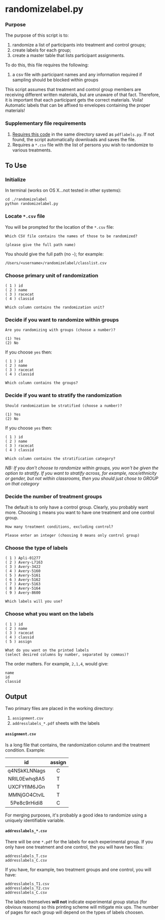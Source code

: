 # randomizelabel.py

### Purpose

The purpose of this script is to:

1. randomize a list of participants into treatment and control groups;  
2. create labels for each group;
3. create a master table that lists participant assignments.  

To do this, this file requires the following:  

1. a csv file with participant names and any information required if sampling should be blocked within groups

This script assumes that treatment and control group members are receiving different written materials, but are unaware of that fact. Therefore, it is important that each participant gets the correct materials. Voila! Automatic labels that can be affixed to envelopes containing the proper materials!

### Supplementary file requirements
  
1. [Requires this code](https://pyfpdf.googlecode.com/hg-history/png_alpha/pdflabels.py) in the same directory saved as `pdflabels.py`. If not found, the script automatically downloads and saves the file.
2. Requires a `*.csv` file with the list of persons you wish to randomize to various treatments.

## To Use

### Initialize

In terminal (works on OS X...not tested in other systems):

```
cd ./randomizelabel
python randomizelabel.py
```

### Locate `*.csv` file

You will be prompted for the location of the `*.csv` file:

```
Which CSV file contains the names of those to be randomized?

(please give the full path name)
```

You should give the full path (no `~`); for example:

```
/Users/<username>/randomizelabel/classlist.csv
```

### Choose primary unit of randomization

```
( 1 ) id
( 2 ) name
( 3 ) racecat
( 4 ) classid

Which column contains the randomization unit?
```

### Decide if you want to randomize within groups
```
Are you randomizing with groups (choose a number)?
        
(1) Yes     
(2) No
```
If you choose `yes` then:

```
( 1 ) id
( 2 ) name
( 3 ) racecat
( 4 ) classid

Which column contains the groups?
```

### Decide if you want to stratify the randomization
```
Should randomization be stratified (choose a number)?
            
(1) Yes          
(2) No
```
If you choose `yes` then:
```
( 1 ) id
( 2 ) name
( 3 ) racecat
( 4 ) classid

Which column contains the stratification category?
```
*NB: If you don't choose to randomize within groups, you won't be given the option to stratify. If you want to stratify across, for example, race/ethnicity or gender, but not within classrooms, then you should just chose to GROUP on that category*

### Decide the number of treatment groups

The default is to only have a control group. Clearly, you probably want more. Choosing `1` means you want to have one treatment and one control group.

```
How many treatment conditions, excluding control?
        
Please enter an integer (choosing 0 means only control group)
```
### Choose the type of labels
```
( 1 ) Apli-01277
( 2 ) Avery-L7163
( 3 ) Avery-3422
( 4 ) Avery-5160
( 5 ) Avery-5161
( 6 ) Avery-5162
( 7 ) Avery-5163
( 8 ) Avery-5164
( 9 ) Avery-8600

Which labels will you use?
```
### Choose what you want on the labels
```
( 1 ) id
( 2 ) name
( 3 ) racecat
( 4 ) classid
( 5 ) assign

What do you want on the printed labels 
(select desired columns by number, separated by commas)?
```
The order matters. For example, `2,1,4`, would give:
```
name
id
classid
```
## Output

Two primary files are placed in the working directory:

1. `assignment.csv`
2. `addresslabels_*.pdf` sheets with the labels

#### `assignment.csv`

Is a long file that contains, the randomization column and the treatment condition. Example:

id      | assign  
:-----: | :------:
q4NSkKLNNags | C  
NRIL0Ewhq8A5	| TUXCFYfIM6JGn	| TMMNjGO4CtvlL	| T5Pe8c9rHidi8	| C

For merging purposes, it's probably a good idea to randomize using a uniquely identifiable variable.

#### `addresslabels_*.csv`

There will be one `*.pdf` for the labels for each experimental group. If you only have one treatment and one control, the you will have two files:

```
addresslabels_T.csv
addresslabels_C.csv
```
If you have, for example, two treatment groups and one control, you will have:
```
addresslabels_T1.csv
addresslabels_T2.csv
addresslabels_C.csv
```
The labels themselves **will not** indicate experimental group status (for obvious reasons) so this printing scheme will mitigate mix ups. The number of pages for each group will depend on the types of labels choosen.
